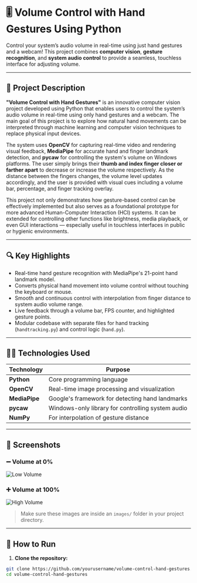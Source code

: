 # 🎚️ Volume Control with Hand Gestures Using Python

Control your system’s audio volume in real-time using just hand gestures and a webcam! This project combines **computer vision**, **gesture recognition**, and **system audio control** to provide a seamless, touchless interface for adjusting volume.

---

## 📄 Project Description

**"Volume Control with Hand Gestures"** is an innovative computer vision project developed using Python that enables users to control the system’s audio volume in real-time using only hand gestures and a webcam. The main goal of this project is to explore how natural hand movements can be interpreted through machine learning and computer vision techniques to replace physical input devices.

The system uses **OpenCV** for capturing real-time video and rendering visual feedback, **MediaPipe** for accurate hand and finger landmark detection, and **pycaw** for controlling the system's volume on Windows platforms. The user simply brings their **thumb and index finger closer or farther apart** to decrease or increase the volume respectively. As the distance between the fingers changes, the volume level updates accordingly, and the user is provided with visual cues including a volume bar, percentage, and finger tracking overlay.

This project not only demonstrates how gesture-based control can be effectively implemented but also serves as a foundational prototype for more advanced Human-Computer Interaction (HCI) systems. It can be extended for controlling other functions like brightness, media playback, or even GUI interactions — especially useful in touchless interfaces in public or hygienic environments.

---

## 🔍 Key Highlights

- Real-time hand gesture recognition with MediaPipe's 21-point hand landmark model.
- Converts physical hand movement into volume control without touching the keyboard or mouse.
- Smooth and continuous control with interpolation from finger distance to system audio volume range.
- Live feedback through a volume bar, FPS counter, and highlighted gesture points.
- Modular codebase with separate files for hand tracking (`handtracking.py`) and control logic (`hand.py`).

---

## 👨‍💻 Technologies Used

| Technology | Purpose |
|------------|---------|
| **Python** | Core programming language |
| **OpenCV** | Real-time image processing and visualization |
| **MediaPipe** | Google's framework for detecting hand landmarks |
| **pycaw** | Windows-only library for controlling system audio |
| **NumPy** | For interpolation of gesture distance |

---

## 📸 Screenshots

### ➖ Volume at 0%
![Low Volume](images/low_volume.png)

### ➕ Volume at 100%
![High Volume](images/high_volume.png)

> Make sure these images are inside an `images/` folder in your project directory.

---

## 🔧 How to Run

1. **Clone the repository:**

```bash
git clone https://github.com/yourusername/volume-control-hand-gestures.git
cd volume-control-hand-gestures
